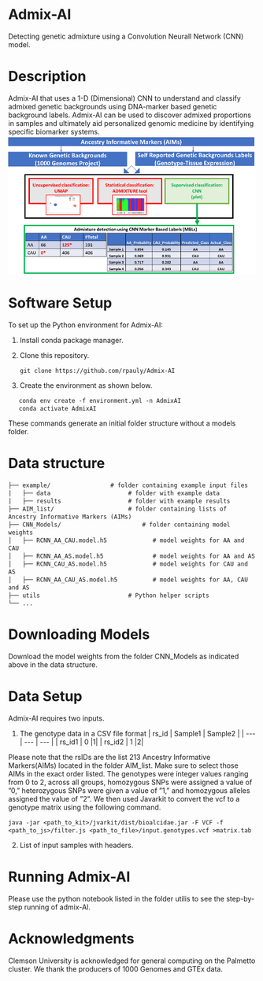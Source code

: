 # Admix-AI
Detecting genetic admixture using a Convolution Neurall Network (CNN) model.
# Description
Admix-AI that uses a 1-D (Dimensional) CNN to understand and classify admixed genetic backgrounds using DNA-marker based genetic background labels. Admix-AI can be used to discover admixed proportions in samples and ultimately aid personalized genomic medicine by identifying specific biomarker systems.
![AdmixAI_Overview.](https://github.com/rpauly/Admix-AI/blob/main/AdmixAI_Overview.png)

# Software Setup
To set up the Python environment for Admix-AI:

1. Install conda package manager.

2. Clone this repository.
   ```
   git clone https://github.com/rpauly/Admix-AI
   ```
4. Create the environment as shown below.
```
   conda env create -f environment.yml -n AdmixAI
   conda activate AdmixAI
```
These commands generate an initial folder structure without a models folder.

# Data structure
 ```  
├── example/                 # folder containing example input files
|   ├── data                      # folder with example data
|   ├── results                   # folder with example results
├── AIM_list/                     # folder containing lists of Ancestry Informative Markers (AIMs)
├── CNN_Models/                       # folder containing model weights
│   ├── RCNN_AA_CAU.model.h5             # model weights for AA and CAU
│   ├── RCNN_AA_AS.model.h5              # model weights for AA and AS
│   ├── RCNN_CAU_AS.model.h5             # model weights for CAU and AS
│   ├── RCNN_AA_CAU_AS.model.h5          # model weights for AA, CAU and AS
├── utils                         # Python helper scripts
└── ...
```

# Downloading Models
Download the model weights from the folder CNN_Models as indicated above in the data structure.

# Data Setup
Admix-AI requires two inputs.
1. The genotype data in a CSV file format
| rs_id | Sample1 | Sample2 |
| --- | --- | --- |
| rs_id1 | 0 |1|
| rs_id2 | 1 |2|


 Please note that the rsIDs are the list 213 Ancestry Informative Markers(AIMs) located in the folder AIM_list. Make sure to select those AIMs in the exact order listed. 
The genotypes were integer values ranging from 0 to 2, across all groups, homozygous SNPs were assigned a value of ”0,” heterozygous SNPs were given a value of ”1,” and homozygous alleles assigned the value of ”2". We then used Javarkit to convert the vcf to a genotype matrix using the following command.
```
java -jar <path_to_kit>/jvarkit/dist/bioalcidae.jar -F VCF -f <path_to_js>/filter.js <path_to_file>/input.genotypes.vcf >matrix.tab

```


2. List of input samples with headers.

# Running Admix-AI
Please use the python notebook listed in the folder utilis to see the step-by-step running of admix-AI.

# Acknowledgments
Clemson University is acknowledged for general computing on the Palmetto cluster. We thank the producers of 1000 Genomes and GTEx data.

